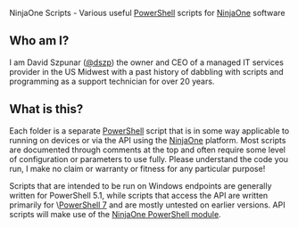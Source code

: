 NinjaOne Scripts - Various useful [PowerShell](https://microsoft.com/powershell) scripts for [NinjaOne](https://ninjaone.com/) software

## Who am I?

I am David Szpunar ([@dszp](https://github.com/dszp)) the owner and CEO of a managed IT services provider in the US Midwest with a past history of dabbling with scripts and programming as a support technician for over 20 years.

## What is this?

Each folder is a separate [PowerShell](https://microsoft.com/powershell) script that is in some way applicable to running on devices or via the API using the [NinjaOne]() platform. Most scripts are documented through comments at the top and often require some level of configuration or parameters to use fully. Please understand the code you run, I make no claim or warranty or fitness for any particular purpose!

Scripts that are intended to be run on Windows endpoints are generally written for PowerShell 5.1, while scripts that access the API are written primarily for \\[PowerShell 7](https://docs.microsoft.com/en-us/powershell/scripting/whats-new/what-s-new-in-powershell-71?view=powershell-7.1) and are mostly untested on earlier versions. API scripts will make use of the [NinjaOne PowerShell module](https://github.com/homotechsual/NinjaOne).